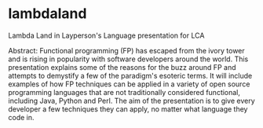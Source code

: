 lambdaland
==========

Lambda Land in Layperson's Language presentation for LCA

Abstract: Functional programming (FP) has escaped from the ivory tower and is rising in popularity with software developers around the world. This presentation explains some of the reasons for the buzz around FP and attempts to demystify a few of the paradigm's esoteric terms. It will include examples of how FP techniques can be applied in a variety of open source programming languages that are not traditionally considered functional, including Java, Python and Perl. The aim of the presentation is to give every developer a few techniques they can apply, no matter what language they code in.
